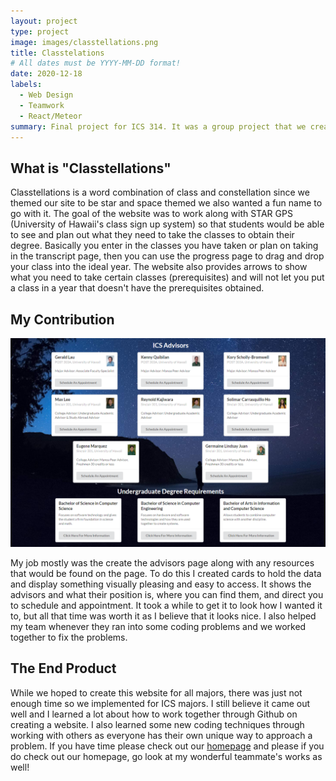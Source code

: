```yaml
---
layout: project
type: project
image: images/classtellations.png
title: Classtelations
# All dates must be YYYY-MM-DD format!
date: 2020-12-18
labels:
  - Web Design
  - Teamwork
  - React/Meteor
summary: Final project for ICS 314. It was a group project that we created to help ICS students plan out their classes.
---
```


## What is "Classtellations"

Classtellations is a word combination of class and constellation since we themed our site to be star and space themed we also wanted a fun name to go with it. The goal of the website was to work along with STAR GPS (University of Hawaii's class sign up system) so that students would be able to see and plan out what they need to take the classes to obtain their degree. Basically you enter in the classes you have taken or plan on taking in the transcript page, then you can use the progress page to drag and drop your class into the ideal year. The website also provides arrows to show what you need to take certain classes (prerequisites) and will not let you put a class in a year that doesn't have the prerequisites obtained.

## My Contribution

<img class="ui medium centered image" src="../images/advisors.png">

My job mostly was the create the advisors page along with any resources that would be found on the page. To do this I created cards to hold the data and display something visually pleasing and easy to access. It shows the advisors and what their position is, where you can find them, and direct you to schedule and appointment. It took a while to get it to look how I wanted it to, but all that time was worth it as I believe that it looks nice. I also helped my team whenever they ran into some coding problems and we worked together to fix the problems.

## The End Product

While we hoped to create this website for all majors, there was just not enough time so we implemented for ICS majors. I still believe it came out well and I learned a lot about how to work together through Github on creating a website. I also learned some new coding techniques through working with others as everyone has their own unique way to approach a problem. If you have time please check out our [homepage](https://uh-classtellations.github.io/) and please if you do check out our homepage, go look at my wonderful teammate's works as well!
